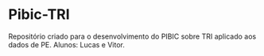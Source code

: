 # Pibic-TRI
Repositório criado para o desenvolvimento do PIBIC sobre TRI aplicado aos dados de PE. Alunos: Lucas e Vitor.
